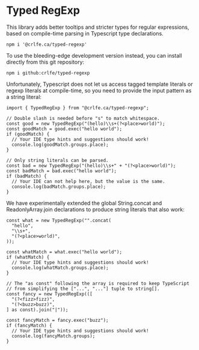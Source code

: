# Typed RegExp

This library adds better tooltips and stricter types for regular expressions,
based on compile-time parsing in Typescript type declarations.

    npm i '@crlfe.ca/typed-regexp'

To use the bleeding-edge development version instead, you can install
directly from this git repository:

    npm i github:crlfe/typed-regexp

Unfortunately, Typescript does not let us access tagged template literals or
regexp literals at compile-time, so you need to provide the input pattern as
a string literal:

    import { TypedRegExp } from "@crlfe.ca/typed-regexp";

    // Double slash is needed before "s" to match whitespace.
    const good = new TypedRegExp("(hello)\\s+(?<place>world)");
    const goodMatch = good.exec("hello world");
    if (goodMatch) {
      // Your IDE type hints and suggestions should work!
      console.log(goodMatch.groups.place);
    }

    // Only string literals can be parsed.
    const bad = new TypedRegExp("(hello)\\s+" + "(?<place>world)");
    const badMatch = bad.exec("hello world");
    if (badMatch) {
      // Your IDE can not help here, but the value is the same.
      console.log(badMatch.groups.place);
    }

We have experimentally extended the global String.concat and
ReadonlyArray.join declarations to produce string literals that also work:

    const what = new TypedRegExp("".concat(
      "hello",
      "\\s+",
      "(?<place>world)",
    ));

    const whatMatch = what.exec("hello world");
    if (whatMatch) {
      // Your IDE type hints and suggestions should work!
      console.log(whatMatch.groups.place);
    }

    // The "as const" following the array is required to keep TypeScript
    // from simplifying the ["...", "..."] tuple to string[].
    const fancy = new TypedRegExp(([
      "(?<fizz>fizz)",
      "(?<buzz>buzz)",
    ] as const).join("|"));

    const fancyMatch = fancy.exec("buzz");
    if (fancyMatch) {
      // Your IDE type hints and suggestions should work!
      console.log(fancyMatch.groups);
    }
